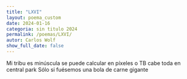 ```yaml
---
title: "LXVI"
layout: poema_custom
date: 2024-01-16
categoria: sin titulo 2024
permalink: /poemas/LXVI/
autor: Carlos Wolf
show_full_date: false
---
```

Mi tribu es minúscula
se puede calcular en píxeles o TB
cabe toda en central park
Sólo si fuésemos una bola de carne gigante
